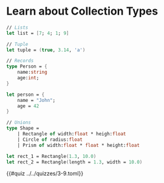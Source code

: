 # Learn about Collection Types

```fsharp
// Lists
let list = [7; 4; 1; 9]

// Tuple
let tuple = (true, 3.14, 'a')

// Records
type Person = {
    name:string
    age:int; 
}

let person = {
    name = "John";
    age = 42
}

// Unions
type Shape =
    | Rectangle of width:float * heigh:float
    | Circle of radius:float
    | Prism of width:float * float * height:float

let rect_1 = Rectangle(1.3, 10.0)
let rect_2 = Rectangle(length = 1.3, width = 10.0)
```

{{#quiz ../../quizzes/3-9.toml}}
